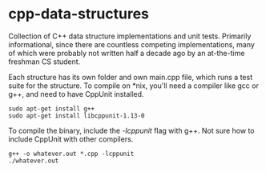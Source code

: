 # cpp-data-structures
Collection of C++ data structure implementations and unit tests. Primarily informational, since there are countless competing implementations, many of which were probably not written half a decade ago by an at-the-time freshman CS student.

Each structure has its own folder and own main.cpp file, which runs a test suite for the structure. To compile on *nix, you'll need a compiler like gcc or g++, and need to have CppUnit installed.

    sudo apt-get install g++
    sudo apt-get install libcppunit-1.13-0

To compile the binary, include the *-lcppunit* flag with g++. Not sure how to include CppUnit with other compilers.

    g++ -o whatever.out *.cpp -lcppunit
    ./whatever.out
